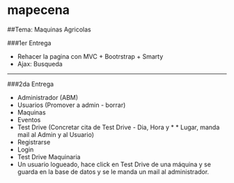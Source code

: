 **mapecena**
========

##Tema: Maquinas Agricolas

###1er Entrega

* Rehacer la pagina con MVC + Bootrstrap + Smarty
* Ajax: Busqueda 

***

###2da Entrega

* Administrador (ABM)
* Usuarios (Promover a admin - borrar)
* Maquinas
* Eventos
* Test Drive (Concretar cita de Test Drive - Dia, Hora y * * Lugar, manda mail al Admin y al Usuario)
* Registrarse
* Login
* Test Drive Maquinaria
* Un usuario logueado, hace click en Test Drive de una máquina y se guarda en la base de datos y se le manda un mail al administrador.

